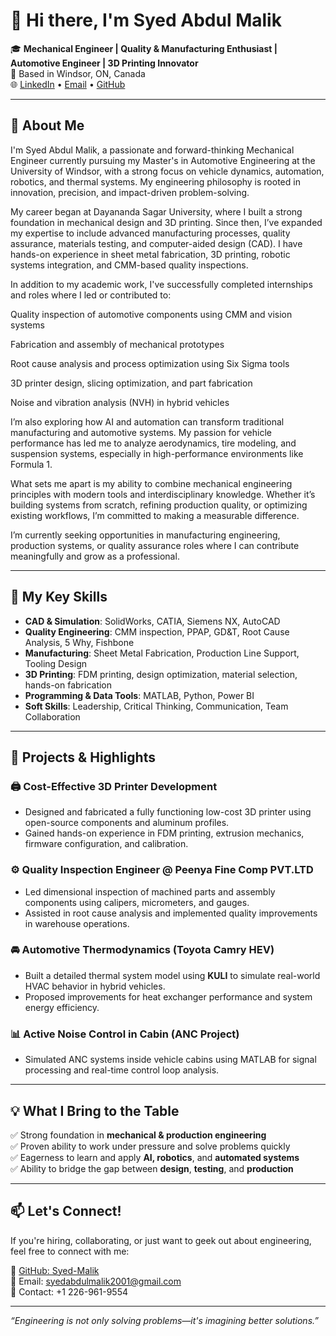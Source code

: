 # 👋 Hi there, I'm Syed Abdul Malik

🎓 **Mechanical Engineer | Quality & Manufacturing Enthusiast | Automotive Engineer | 3D Printing Innovator**  
📍 Based in Windsor, ON, Canada  
🌐 [LinkedIn](www.linkedin.com/in/syed-abdul-malik-498258247) • [Email](mailto:syedabdulmalik2001@gmail.com) • [GitHub](https://github.com/Syed-Malik)

---

## 🧠 About Me

I'm Syed Abdul Malik, a passionate and forward-thinking Mechanical Engineer currently pursuing my Master's in Automotive Engineering at the University of Windsor, with a strong focus on vehicle dynamics, automation, robotics, and thermal systems. My engineering philosophy is rooted in innovation, precision, and impact-driven problem-solving.

My career began at Dayananda Sagar University, where I built a strong foundation in mechanical design and 3D printing. Since then, I’ve expanded my expertise to include advanced manufacturing processes, quality assurance, materials testing, and computer-aided design (CAD). I have hands-on experience in sheet metal fabrication, 3D printing, robotic systems integration, and CMM-based quality inspections.

In addition to my academic work, I've successfully completed internships and roles where I led or contributed to:

Quality inspection of automotive components using CMM and vision systems

Fabrication and assembly of mechanical prototypes

Root cause analysis and process optimization using Six Sigma tools

3D printer design, slicing optimization, and part fabrication

Noise and vibration analysis (NVH) in hybrid vehicles

I’m also exploring how AI and automation can transform traditional manufacturing and automotive systems. My passion for vehicle performance has led me to analyze aerodynamics, tire modeling, and suspension systems, especially in high-performance environments like Formula 1.

What sets me apart is my ability to combine mechanical engineering principles with modern tools and interdisciplinary knowledge. Whether it’s building systems from scratch, refining production quality, or optimizing existing workflows, I’m committed to making a measurable difference.

I’m currently seeking opportunities in manufacturing engineering, production systems, or quality assurance roles where I can contribute meaningfully and grow as a professional.

---

## 🚀 My Key Skills

- **CAD & Simulation**: SolidWorks, CATIA, Siemens NX, AutoCAD  
- **Quality Engineering**: CMM inspection, PPAP, GD&T, Root Cause Analysis, 5 Why, Fishbone  
- **Manufacturing**: Sheet Metal Fabrication, Production Line Support, Tooling Design  
- **3D Printing**: FDM printing, design optimization, material selection, hands-on fabrication  
- **Programming & Data Tools**: MATLAB, Python, Power BI   
- **Soft Skills**: Leadership, Critical Thinking, Communication, Team Collaboration  

---

## 🔧 Projects & Highlights

### 🖨️ Cost-Effective 3D Printer Development
- Designed and fabricated a fully functioning low-cost 3D printer using open-source components and aluminum profiles.
- Gained hands-on experience in FDM printing, extrusion mechanics, firmware configuration, and calibration.

### ⚙️ Quality Inspection Engineer @ Peenya Fine Comp PVT.LTD
- Led dimensional inspection of machined parts and assembly components using calipers, micrometers, and gauges.
- Assisted in root cause analysis and implemented quality improvements in warehouse operations.

### 🚘 Automotive Thermodynamics (Toyota Camry HEV)
- Built a detailed thermal system model using **KULI** to simulate real-world HVAC behavior in hybrid vehicles.
- Proposed improvements for heat exchanger performance and system energy efficiency.

### 📊 Active Noise Control in Cabin (ANC Project)
- Simulated ANC systems inside vehicle cabins using MATLAB for signal processing and real-time control loop analysis.

---

## 💡 What I Bring to the Table

✅ Strong foundation in **mechanical & production engineering**  
✅ Proven ability to work under pressure and solve problems quickly  
✅ Eagerness to learn and apply **AI, robotics**, and **automated systems**  
✅ Ability to bridge the gap between **design**, **testing**, and **production**

---

## 📫 Let's Connect!

If you're hiring, collaborating, or just want to geek out about engineering, feel free to connect with me:

🔗 [GitHub: Syed-Malik](https://github.com/Syed-Malik)  
📧 Email: syedabdulmalik2001@gmail.com  
📄 Contact: +1 226-961-9554

---

_“Engineering is not only solving problems—it's imagining better solutions.”_


